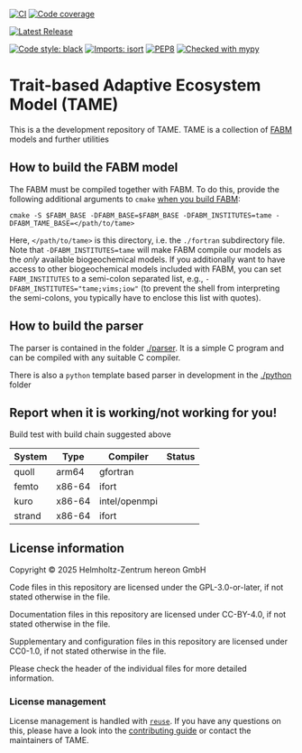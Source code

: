 <!--
SPDX-FileCopyrightText: 2024-2025 Helmholtz-Zentrum hereon GmbH
SPDX-FileContributor: Carsten Lemmen <carsten.lemmen@hereon.de>
SPDX-License-Identifier: CC0-1.0
-->

[![CI](https://codebase.helmholtz.cloud/kse/generalized-aquatic-ecosystem-model/badges/main/pipeline.svg)](https://codebase.helmholtz.cloud/kse/generalized-aquatic-ecosystem-model/-/pipelines?page=1&scope=all&ref=main)
[![Code coverage](https://codebase.helmholtz.cloud/kse/generalized-aquatic-ecosystem-model/badges/main/coverage.svg)](https://codebase.helmholtz.cloud/kse/generalized-aquatic-ecosystem-model/-/graphs/main/charts)

<!-- TODO: uncomment the following line when the package is registered at https://readthedocs.org -->
<!-- [![Docs](https://readthedocs.org/projects/generalized-aquatic-ecosystem-model/badge/?version=latest)](https://generalized-aquatic-ecosystem-model.readthedocs.io/en/latest/) -->

[![Latest Release](https://codebase.helmholtz.cloud/kse/generalized-aquatic-ecosystem-model/-/badges/release.svg)](https://codebase.helmholtz.cloud/kse/generalized-aquatic-ecosystem-model)

<!-- TODO: uncomment the following line when the package is published at https://pypi.org -->
<!-- [![PyPI version](https://img.shields.io/pypi/v/generalized-aquatic-ecosystem-model.svg)](https://pypi.python.org/pypi/generalized-aquatic-ecosystem-model/) -->

[![Code style: black](https://img.shields.io/badge/code%20style-black-000000.svg)](https://github.com/psf/black)
[![Imports: isort](https://img.shields.io/badge/%20imports-isort-%231674b1?style=flat&labelColor=ef8336)](https://pycqa.github.io/isort/)
[![PEP8](https://img.shields.io/badge/code%20style-pep8-orange.svg)](https://www.python.org/dev/peps/pep-0008/)
[![Checked with mypy](http://www.mypy-lang.org/static/mypy_badge.svg)](http://mypy-lang.org/)

<!-- TODO: uncomment the following line when the package is registered at https://api.reuse.software -->
<!-- [![REUSE status](https://api.reuse.software/badge/codebase.helmholtz.cloud/kse/generalized-aquatic-ecosystem-model)](https://api.reuse.software/info/codebase.helmholtz.cloud/kse/generalized-aquatic-ecosystem-model) -->

# Trait-based Adaptive Ecosystem Model (TAME)

This is a the development repository of TAME. TAME is a collection of [FABM](https://fabm.net) models and further utilities

## How to build the FABM model

The FABM must be compiled together with FABM. To do this, provide the following additional arguments to `cmake` [when you build FABM](https://github.com/fabm-model/fabm/wiki/Building-and-installing):

```
cmake -S $FABM_BASE -DFABM_BASE=$FABM_BASE -DFABM_INSTITUTES=tame -DFABM_TAME_BASE=</path/to/tame>
```

Here, `</path/to/tame>` is this directory, i.e. the `./fortran` subdirectory file. Note that `-DFABM_INSTITUTES=tame` will make FABM compile our models as the _only_ available biogeochemical models. If you additionally want to have access to other biogeochemical models included with FABM, you can set `FABM_INSTITUTES` to a semi-colon separated list, e.g., `-DFABM_INSTITUTES="tame;vims;iow"` (to prevent the shell from interpreting the semi-colons, you typically have to enclose this list with quotes).

## How to build the parser

The parser is contained in the folder [./parser](./parser). It is a simple C program and can be compiled with any suitable C compiler.

There is also a `python` template based parser in development in the [./python](./python) folder

## Report when it is working/not working for you!

Build test with build chain suggested above

| System | Type   | Compiler      | Status |
| ------ | ------ | ------------- | ------ |
| quoll  | arm64  | gfortran      |        |
| femto  | x86-64 | ifort         |        |
| kuro   | x86-64 | intel/openmpi |        |
| strand | x86-64 | ifort         |        |

## License information

Copyright © 2025 Helmholtz-Zentrum hereon GmbH

Code files in this repository are licensed under the
GPL-3.0-or-later, if not stated otherwise
in the file.

Documentation files in this repository are licensed under CC-BY-4.0, if not stated otherwise in the file.

Supplementary and configuration files in this repository are licensed
under CC0-1.0, if not stated otherwise
in the file.

Please check the header of the individual files for more detailed
information.

### License management

License management is handled with [`reuse`](https://reuse.readthedocs.io/).
If you have any questions on this, please have a look into the
[contributing guide][contributing] or contact the maintainers of TAME.

[contributing]: https://generalized-aquatic-ecosystem-model.readthedocs.io/en/latest/contributing.html
